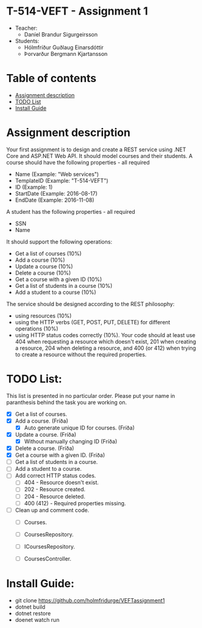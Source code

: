 # T-514-VEFT - Assignment 1
* Teacher: 
    - Daníel Brandur Sigurgeirsson
* Students:
    - Hólmfríður Guðlaug Einarsdóttir
    - Þorvarður Bergmann Kjartansson

Table of contents
=================
* [Assignment description](#assignment-description)
* [TODO List](#todo-list)
* [Install Guide](#install-guide)

Assignment description
======================
Your first assignment is to design and create a REST service using .NET Core and ASP.NET Web API. It should model courses and their students.
A course should have the following properties - all required
  - Name (Example: "Web services")
  - TemplateID (Example: "T-514-VEFT")
  - ID (Example: 1)
  - StartDate (Example: 2016-08-17)
  - EndDate (Example: 2016-11-08)

A student has the following properties - all required
  - SSN
  - Name

It should support the following operations:
  - Get a list of courses (10%)
  - Add a course (10%)
  - Update a course (10%)
  - Delete a course (10%)
  - Get a course with a given ID (10%)
  - Get a list of students in a course (10%)
  - Add a student to a course (10%)

The service should be designed according to the REST philosophy:
  - using resources (10%)
  - using the HTTP verbs (GET, POST, PUT, DELETE) for different operations (10%)
  - using HTTP status codes correctly (10%). Your code should at least use 404 when requesting a resource which doesn't exist, 201 when creating a resource, 204 when deleting a resource, and 400 (or 412) when trying to create a resource without the required properties.

TODO List:
=================

This list is presented in no particular order.
Please put your name in paranthesis behind the task you are working on.
  - [X] Get a list of courses.
  - [X] Add a course. (Fríða)
    - [X] Auto generate unique ID for courses. (Fríða)
  - [X] Update a course. (Fríða)
    - [X] Without manually changing ID (Fríða)
  - [X] Delete a course. (Fríða)
  - [X] Get a course with a given ID. (Fríða)
  - [ ] Get a list of students in a course.
  - [ ] Add a student to a course.
  - [ ] Add correct HTTP status codes.
    - [ ] 404 - Resource doesn't exist.
    - [ ] 202 - Resource created.
    - [ ] 204 - Resource deleted.
    - [ ] 400 (412) - Required properties missing.
  - [ ] Clean up and comment code.
    - [ ] Courses.
    - [ ] CoursesRepository.
    - [ ] ICoursesRepository.
    - [ ] CoursesController.


Install Guide:
=================
  - git clone https://github.com/holmfridurge/VEFTassignment1
  - dotnet build
  - dotnet restore
  - doenet watch run